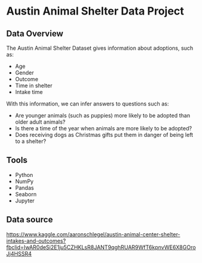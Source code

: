 # Austin Animal Shelter Data Project

## Data Overview
The Austin Animal Shelter Dataset gives information about adoptions, such as:
* Age
* Gender
* Outcome
* Time in shelter
* Intake time

With this information, we can infer answers to questions such as:
* Are younger animals (such as puppies) more likely to be adopted than older adult animals?
* Is there a time of the year when animals are more likely to be adopted? 
* Does receiving dogs as Christmas gifts put them in danger of being left to a shelter?

## Tools
* Python 
* NumPy
* Pandas
* Seaborn
* Jupyter

## Data source
https://www.kaggle.com/aaronschlegel/austin-animal-center-shelter-intakes-and-outcomes?fbclid=IwAR0deSi2E1ju5CZHKLsR8JANT9qghRUAR9WfT6kpnvWE6X8GOroJj4HSSR4
